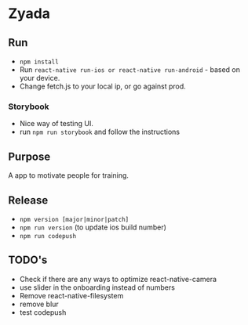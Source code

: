 # Zyada

## Run
* `npm install`
* Run `react-native run-ios or react-native run-android` - based on your device.
* Change fetch.js to your local ip, or go against prod.

### Storybook
* Nice way of testing UI.
* run `npm run storybook` and follow the instructions

## Purpose
A app to motivate people for training. 

## Release
* `npm version [major|minor|patch]`
* `npm run version` (to update ios build number)
* `npm run codepush`


## TODO's
* Check if there are any ways to optimize react-native-camera
* use slider in the onboarding instead of numbers
* Remove react-native-filesystem
* remove blur
* test codepush
